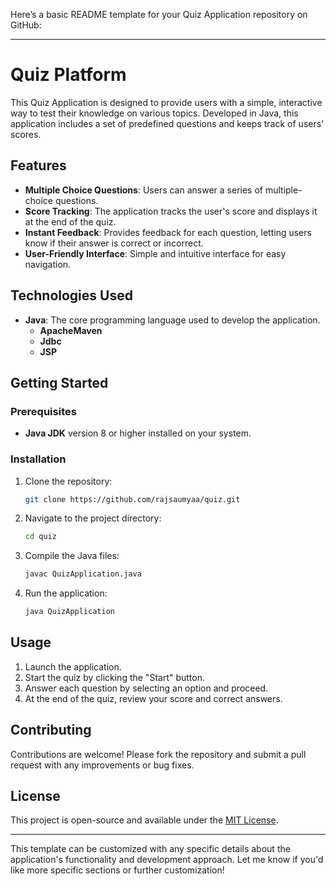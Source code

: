 Here’s a basic README template for your Quiz Application repository on GitHub:

---

# Quiz Platform

This Quiz Application is designed to provide users with a simple, interactive way to test their knowledge on various topics. Developed in Java, this application includes a set of predefined questions and keeps track of users' scores.

## Features

- **Multiple Choice Questions**: Users can answer a series of multiple-choice questions.
- **Score Tracking**: The application tracks the user's score and displays it at the end of the quiz.
- **Instant Feedback**: Provides feedback for each question, letting users know if their answer is correct or incorrect.
- **User-Friendly Interface**: Simple and intuitive interface for easy navigation.

## Technologies Used

- **Java**: The core programming language used to develop the application.
   - **ApacheMaven**
   -  **Jdbc**
   -  **JSP**


## Getting Started

### Prerequisites

- **Java JDK** version 8 or higher installed on your system.

### Installation

1. Clone the repository:
   ```bash
   git clone https://github.com/rajsaumyaa/quiz.git
   ```
2. Navigate to the project directory:
   ```bash
   cd quiz
   ```
3. Compile the Java files:
   ```bash
   javac QuizApplication.java
   ```
4. Run the application:
   ```bash
   java QuizApplication
   ```

## Usage

1. Launch the application.
2. Start the quiz by clicking the "Start" button.
3. Answer each question by selecting an option and proceed.
4. At the end of the quiz, review your score and correct answers.

## Contributing

Contributions are welcome! Please fork the repository and submit a pull request with any improvements or bug fixes.

## License

This project is open-source and available under the [MIT License](LICENSE).

---

This template can be customized with any specific details about the application's functionality and development approach. Let me know if you'd like more specific sections or further customization!
